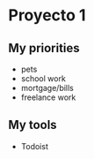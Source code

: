 # Proyecto 1

## My priorities
- pets
- school work
- mortgage/bills
- freelance work

## My tools
- Todoist